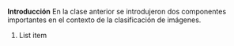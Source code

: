 **Introducción**
En la clase anterior se introdujeron dos componentes importantes en el contexto de la clasificación de imágenes.

 1. List item

<!--stackedit_data:
eyJoaXN0b3J5IjpbLTEwODU3NjQ3NzksNzMwOTk4MTE2XX0=
-->